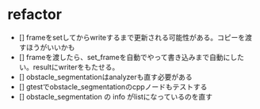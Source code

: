 # refactor

- [] frameをsetしてからwriteするまで更新される可能性がある。コピーを渡すほうがいいかも
- [] frameを渡したら、set_frameを自動でやって書き込みまで自動にしたい。resultにwriterをもたせる。
- [] obstacle_segmentationはanalyzerも直す必要がある
- [] gtestでobstacle_segmentationのcppノードもテストする
- [] obstacle_segmentation の info がlistになっているのを直す
